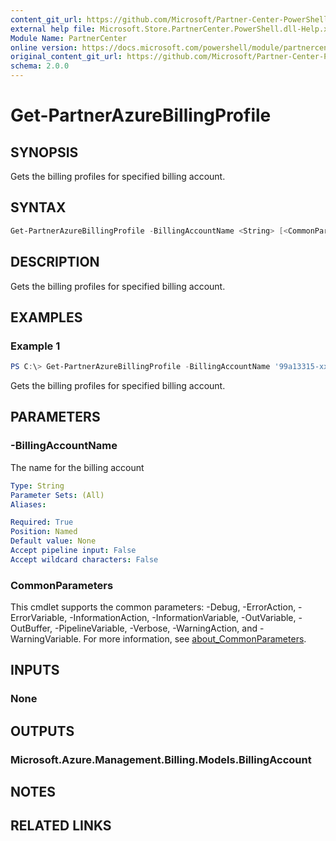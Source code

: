 ```yaml
---
content_git_url: https://github.com/Microsoft/Partner-Center-PowerShell/blob/master/docs/help/Get-PartnerAzureBillingProfile.md
external help file: Microsoft.Store.PartnerCenter.PowerShell.dll-Help.xml
Module Name: PartnerCenter
online version: https://docs.microsoft.com/powershell/module/partnercenter/Get-PartnerAzureBillingProfile
original_content_git_url: https://github.com/Microsoft/Partner-Center-PowerShell/blob/master/docs/help/Get-PartnerAzureBillingProfile.md
schema: 2.0.0
---
```


# Get-PartnerAzureBillingProfile

## SYNOPSIS
Gets the billing profiles for specified billing account.

## SYNTAX

```powershell
Get-PartnerAzureBillingProfile -BillingAccountName <String> [<CommonParameters>]
```

## DESCRIPTION
Gets the billing profiles for specified billing account.

## EXAMPLES

### Example 1
```powershell
PS C:\> Get-PartnerAzureBillingProfile -BillingAccountName '99a13315-xxxx-xxxx-xxxx-xxxxxxxxxxxx:xxxxxxxx-xxxx-xxxx-xxxx-xxxxxxxxxxxx_xxxx-xx-xx'
```

Gets the billing profiles for specified billing account.

## PARAMETERS

### -BillingAccountName
The name for the billing account

```yaml
Type: String
Parameter Sets: (All)
Aliases:

Required: True
Position: Named
Default value: None
Accept pipeline input: False
Accept wildcard characters: False
```

### CommonParameters
This cmdlet supports the common parameters: -Debug, -ErrorAction, -ErrorVariable, -InformationAction, -InformationVariable, -OutVariable, -OutBuffer, -PipelineVariable, -Verbose, -WarningAction, and -WarningVariable. For more information, see [about_CommonParameters](http://go.microsoft.com/fwlink/?LinkID=113216).

## INPUTS

### None

## OUTPUTS

### Microsoft.Azure.Management.Billing.Models.BillingAccount

## NOTES

## RELATED LINKS
